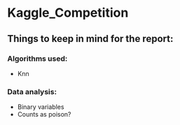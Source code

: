 # Kaggle_Competition

## Things to keep in mind for the report:

### Algorithms used:
- Knn

### Data analysis:
- Binary variables
- Counts as poison?
